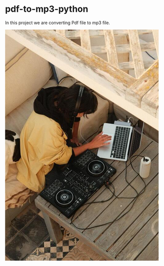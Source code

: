 # pdf-to-mp3-python

In this project we are converting Pdf file to mp3 file.


![alt text](https://github.com/dhruv1345/pdf-to-mp3-python/blob/main/image%20(1)%20(2).jpg?raw=true)  
 
 
 
